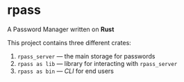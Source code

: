 # rpass

A Password Manager written on **Rust**

This project contains three different crates:

1. `rpass_server` — the main storage for passwords
2. `rpass as lib` — library for interacting with `rpass_server`
3. `rpass as bin` — *CLI* for end users

